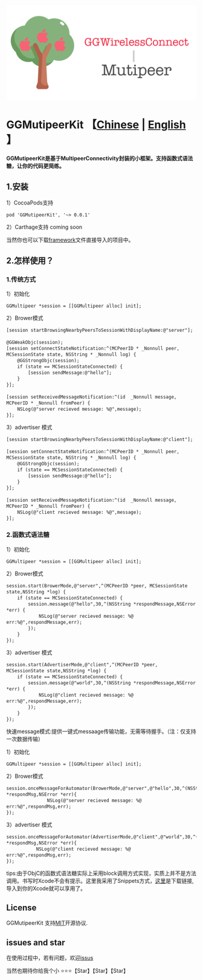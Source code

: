 ![logo](https://raw.githubusercontent.com/itmarsung/resource_images/master/framework/icon_mutipeer.png)
# GGMutipeerKit  【[Chinese](https://github.com/itmarsung/GGMutipeerKit) | [English](https://github.com/itmarsung/GGMutipeerKit/blob/master/README_en.md) 】

#### GGMutipeerKit是基于MultipeerConnectivity封装的小框架。支持函数式语法糖，让你的代码更简练。

## 1.安装
 
 1）CocoaPods支持
 	
 	pod 'GGMutipeerKit', '~> 0.0.1'
 
 2）Carthage支持
 coming soon
 
 
 当然你也可以下载[framework](https://github.com/itmarsung/GGMutipeerKit/tree/master/GGMutipeerKit)文件直接导入的项目中。


## 2.怎样使用？

### 1.传统方式

1）初始化

    GGMultipeer *session = [[GGMultipeer alloc] init];
 
2）Brower模式
    
    [session startBrowsingNearbyPeersToSessionWithDisplayName:@"server"];

    @GGWeakObjc(session);
    [session setConnectStateNotification:^(MCPeerID * _Nonnull peer, MCSessionState state, NSString * _Nonnull log) {
        @GGStrongObjc(session);
        if (state == MCSessionStateConnected) {
            [session sendMessage:@"hello"];
        }
    }];
    
    [session setReceivedMessageNotification:^(id  _Nonnull message, MCPeerID * _Nonnull fromPeer) {
        NSLog(@"server recieved message: %@",message);
    }];
   
   
3）advertiser 模式
    
    [session startBrowsingNearbyPeersToSessionWithDisplayName:@"client"];

    [session setConnectStateNotification:^(MCPeerID * _Nonnull peer, MCSessionState state, NSString * _Nonnull log) {
        @GGStrongObjc(session);
        if (state == MCSessionStateConnected) {
            [session sendMessage:@"hello"];
        }
    }];
    
    [session setReceivedMessageNotification:^(id  _Nonnull message, MCPeerID * _Nonnull fromPeer) {
        NSLog(@"client recieved message: %@",message);
    }];
 

### 2.函数式语法糖

1）初始化

    GGMultipeer *session = [[GGMultipeer alloc] init];

2）Brower模式

    session.start(BrowerMode,@"server",^(MCPeerID *peer, MCSessionState state,NSString *log) {
        if (state == MCSessionStateConnected) {
            session.message(@"hello",30,^(NSString *respondMessage,NSError *err) {
                NSLog(@"server recieved message: %@ err:%@",respondMessage,err);
            });
        }
    });

3）advertiser 模式

    session.start(AdvertiserMode,@"client",^(MCPeerID *peer, MCSessionState state,NSString *log) {
        if (state == MCSessionStateConnected) {
            session.message(@"world",30,^(NSString *respondMessage,NSError *err) {
                NSLog(@"client recieved message: %@ err:%@",respondMessage,err);
            });
        }
    });


快速message模式:提供一键式messaage传输功能，无需等待握手。（注：仅支持一次数据传输）

1）初始化

    GGMultipeer *session = [[GGMultipeer alloc] init];
  
2）Brower模式
 
    session.onceMessageForAutomator(BrowerMode,@"server",@"hello",30,^(NSString *respondMsg,NSError *err){
                   NSLog(@"server recieved message: %@ err:%@",respondMsg,err);
    });

3）advertiser 模式

    session.onceMessageForAutomator(AdvertiserMode,@"client",@"world",30,^(NSString *respondMsg,NSError *err){
               NSLog(@"client recieved message: %@ err:%@",respondMsg,err);
    });



tips:由于ObjC的函数式语法糖实际上采用block调用方式实现，实质上并不是方法调用。书写时Xcode不会有提示。这里我采用了Snippets方式，[这里](https://github.com/itmarsung/GGMutipeerKit/tree/master/GGSnippets)是下载链接,导入到你的Xcode就可以享用了。


## License

GGMutipeerKit 支持[MIT](https://github.com/itmarsung/GGMutipeerKit/blob/master/LICENSE)开源协议.

## issues and star

在使用过程中，若有问题，欢迎[issus](https://github.com/itmarsung/GGMutipeerKit/issues)

当然也期待你给我个小 ⭐⭐⭐【Star】【Star】【Star】


